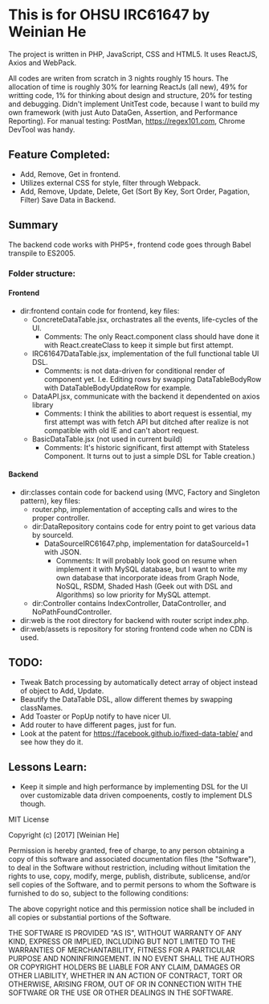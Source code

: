 # This is for OHSU IRC61647 by Weinian He
The project is written in PHP, JavaScript, CSS and HTML5. It uses ReactJS, Axios and WebPack.

All codes are writen from scratch in 3 nights roughly 15 hours. The allocation of time is roughly 30% for learning ReactJs (all new), 49% for writting code, 1% for thinking about design and structure, 20% for testing and debugging.  Didn't implement UnitTest code, because I want to build my own framework (with just Auto DataGen, Assertion, and Performance Reporting). For manual testing: PostMan, https://regex101.com, Chrome DevTool was handy. 

## Feature Completed:
- Add, Remove, Get in frontend.
- Utilizes external CSS for style, filter through Webpack.
- Add, Remove, Update, Delete, Get (Sort By Key, Sort Order, Pagation, Filter) Save Data in Backend.

## Summary

The backend code works with PHP5+, frontend code goes through Babel transpile to ES2005.

### Folder structure:
#### Frontend
- dir:frontend contain code for frontend, key files:
  - ConcreteDataTable.jsx, orchastrates all the events, life-cycles of the UI. 
    - Comments: The only React.component class should have done it with React.createClass to keep it simple but first attempt.
  - IRC61647DataTable.jsx, implementation of  the full functional table UI DSL. 
    - Comments: is not data-driven for conditional render of component yet. I.e. Editing rows by swapping DataTableBodyRow with DataTableBodyUpdateRow for example. 
  - DataAPI.jsx, communicate with the backend it dependented on axios library 
    - Comments: I think the abilities to abort request is essential, my first attempt was with fetch API but ditched after realize is not compatible with old IE and can't abort request.
  - BasicDataTable.jsx (not used in current build) 
    - Comments: It's historic significant, first attempt with Stateless Component. It turns out to just a simple DSL for Table creation.)
    
#### Backend
- dir:classes contain code for backend using (MVC, Factory and Singleton pattern), key files:
  - router.php, implementation of accepting calls and wires to the proper controller.
  - dir:DataRepository contains code for entry point to get various data by sourceId.
    - DataSourceIRC61647.php, implementation for dataSourceId=1 with JSON.
      - Comments: It will probably look good on resume when implement it with MySQL database, but I want to write my own database that incorporate ideas from Graph Node, NoSQL, RSDM, Shaded Hash (Geek out with DSL and Algorithms) so low priority for MySQL attempt.
  - dir:Controller contains IndexController, DataController, and NoPathFoundController. 
- dir:web is the root directory for backend with router script index.php.
- dir:web/assets is repository for storing frontend code when no CDN is used. 

## TODO:
- Tweak Batch processing by automatically detect array of object instead of object to Add, Update.
- Beautify the DataTable DSL, allow different themes by swapping classNames. 
- Add Toaster or PopUp notify to have nicer UI. 
- Add router to have different pages, just for fun.
- Look at the patent for https://facebook.github.io/fixed-data-table/ and see how they do it.

## Lessons Learn:
- Keep it simple and high performance by implementing DSL for the UI over customizable data driven compoenents, costly to implement DLS though.



MIT License

Copyright (c) [2017] [Weinian He]

Permission is hereby granted, free of charge, to any person obtaining a copy
of this software and associated documentation files (the "Software"), to deal
in the Software without restriction, including without limitation the rights
to use, copy, modify, merge, publish, distribute, sublicense, and/or sell
copies of the Software, and to permit persons to whom the Software is
furnished to do so, subject to the following conditions:

The above copyright notice and this permission notice shall be included in all
copies or substantial portions of the Software.

THE SOFTWARE IS PROVIDED "AS IS", WITHOUT WARRANTY OF ANY KIND, EXPRESS OR
IMPLIED, INCLUDING BUT NOT LIMITED TO THE WARRANTIES OF MERCHANTABILITY,
FITNESS FOR A PARTICULAR PURPOSE AND NONINFRINGEMENT. IN NO EVENT SHALL THE
AUTHORS OR COPYRIGHT HOLDERS BE LIABLE FOR ANY CLAIM, DAMAGES OR OTHER
LIABILITY, WHETHER IN AN ACTION OF CONTRACT, TORT OR OTHERWISE, ARISING FROM,
OUT OF OR IN CONNECTION WITH THE SOFTWARE OR THE USE OR OTHER DEALINGS IN THE
SOFTWARE.
